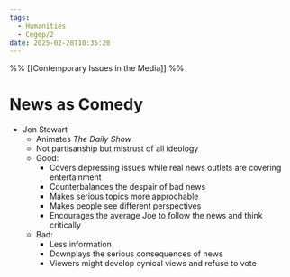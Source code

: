 ```yaml
---
tags:
  - Humanities
  - Cegep/2
date: 2025-02-28T10:35:20
---
```


%% [[Contemporary Issues in the Media]] %%

# News as Comedy

- Jon Stewart
	- Animates *The Daily Show*
	- Not partisanship but mistrust of all ideology
	- Good:
		- Covers depressing issues while real news outlets are covering entertainment
		- Counterbalances the despair of bad news
		- Makes serious topics more approchable
		- Makes people see different perspectives
		- Encourages the average Joe to follow the news and think critically
	- Bad:
		- Less information
		- Downplays the serious consequences of news
		- Viewers might develop cynical views and refuse to vote
